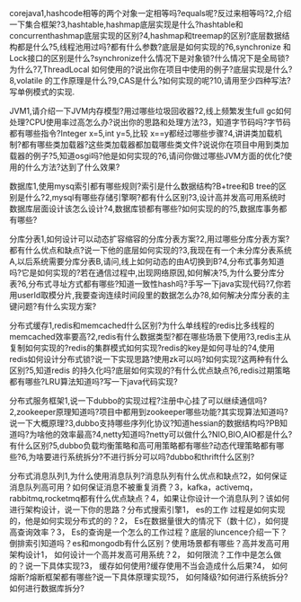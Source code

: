 corejava1,hashcode相等的两个对象一定相等吗?equals呢?反过来相等吗?2,介绍一下集合框架?3,hashtable,hashmap底层实现是什么?hashtable和concurrenthashmap底层实现的区别?4,hashmap和treemap的区别?底层数据结构都是什么?5,线程池用过吗?都有什么参数?底层是如何实现的?6,synchronize 和Lock接口的区别是什么?synchronize什么情况下是对象锁?什么情况下是全局锁?为什么?7,ThreadLocal 如何使用的?说出你在项目中使用的例子?底层实现是什么?8,volatile 的工作原理是什么?9,CAS是什么?如何实现的呢?10,请用至少四种写法?写单例模式的实现.

JVM1,请介绍一下JVM内存模型?用过哪些垃圾回收器?2,线上频繁发生full gc如何处理?CPU使用率过高怎么办?说出你的思路和处理方法?3，知道字节码吗?字节码都有哪些指令?Integer x=5,int y=5,比较 x==y都经过哪些步骤?4,讲讲类加载机制?都有哪些类加载器?这些类加载器都加载哪些类文件?说说你在项目中用到类加载器的例子?5,知道osgi吗?他是如何实现的?6,请问你做过哪些JVM方面的优化?使用的什么方法?达到了什么效果?

数据库1,使用mysq索引都有哪些规则?索引是什么数据结构?B+tree和B tree的区别是什么?2,mysql有哪些存储引擎啊?都有什么区别?3,设计高并发高可用系统时数据库层面设计该怎么设计?4,数据库锁都有哪些?如何实现的的?5,数据库事务都有哪些?


分库分表1,如何设计可以动态扩容缩容的分库分表方案?2,用过哪些分库分表方案?都有什么优点和缺点?说一下他的底层如何实现的?3,我现在有一个未分库分表系统A,以后系统需要分库分表B,请问,线上如何动态的由A切换到B?4,分布式事务知道吗?它是如何实现的?若在通信过程中,出现网络原因,如何解决?5,为什么要分库分表?6,分布式寻址方式都有哪些?知道一致性hash吗?手写一下java实现代码?7,你若用userId取模分片,我要查询连续时间段里的数据怎么办?8,如何解决分库分表的主键问题?有什么实现方案?


分布式缓存1,redis和memcached什么区别?为什么单线程的redis比多线程的memcached效率要高?2,redis有什么数据类型?都在哪些场景下使用?3,redis主从复制如何实现的?redis的集群模式如何实现?redis的key是如何寻址的?4,使用redis如何设计分布式锁?说一下实现思路?使用zk可以吗?如何实现?这两种有什么区别?5,知道redis 的持久化吗?底层如何实现的?有什么优点缺点?6,redis过期策略都有哪些?LRU算法知道吗?写一下java代码实现?


分布式服务框架1,说一下dubbo的实现过程?注册中心挂了可以继续通信吗?2,zookeeper原理知道吗?项目中都用到zookeeper哪些功能?其实现算法知道吗?说一下大概原理?3,dubbo支持哪些序列化协议?知道hessian的数据结构吗?PB知道吗?为啥他的效率最高?4,netty知道吗?netty可以做什么?NIO,BIO,AIO都是什么?有什么区别?5,dubbo负载均衡策略和高可用策略都有哪些?动态代理策略都有哪些?6,为啥要进行系统拆分?不进行拆分可以吗?dubbo和thrift什么区别?


分布式消息队列1,为什么使用消息队列?消息队列有什么优点和缺点?2，如何保证消息队列高可用？如何保证消息不被重复消费？3，kafka，activemq，rabbitmq,rocketmq都有什么优点缺点？4，如果让你设计一个消息队列？该如何进行架构设计，说一下你的思路？分布式搜索引擎1， es的工作 过程是如何实现的，他是如何实现分布式的的？2， Es在数据量很大的情况下（数十亿），如何提高查询效率？3， Es的查询是一个怎么的工作过程？底层的luncence介绍一下？倒排索引知道吗？es和mongodb有什么区别？使用场景都有哪些？高并发高可用架构设计1， 如何设计一个高并发高可用系统？2， 如何限流？工作中是怎么做的？说一下具体实现?3， 缓存如何使用?缓存使用不当会造成什么后果?4， 如何熔断?熔断框架都有哪些?说一下具体原理实现?5， 如何降级?如何进行系统拆分?如何进行数据库拆分?
